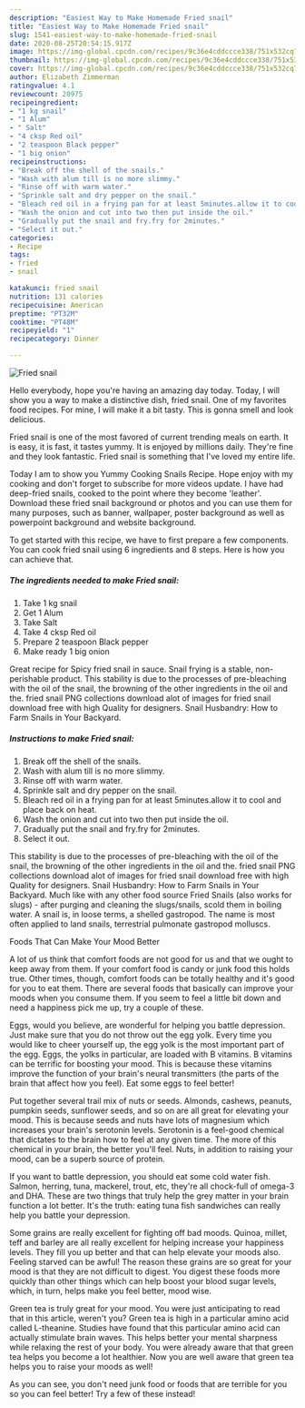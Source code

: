```yaml
---
description: "Easiest Way to Make Homemade Fried snail"
title: "Easiest Way to Make Homemade Fried snail"
slug: 1541-easiest-way-to-make-homemade-fried-snail
date: 2020-08-25T20:54:15.917Z
image: https://img-global.cpcdn.com/recipes/9c36e4cddccce338/751x532cq70/fried-snail-recipe-main-photo.jpg
thumbnail: https://img-global.cpcdn.com/recipes/9c36e4cddccce338/751x532cq70/fried-snail-recipe-main-photo.jpg
cover: https://img-global.cpcdn.com/recipes/9c36e4cddccce338/751x532cq70/fried-snail-recipe-main-photo.jpg
author: Elizabeth Zimmerman
ratingvalue: 4.1
reviewcount: 20975
recipeingredient:
- "1 kg snail"
- "1 Alum"
- " Salt"
- "4 cksp Red oil"
- "2 teaspoon Black pepper"
- "1 big onion"
recipeinstructions:
- "Break off the shell of the snails."
- "Wash with alum till is no more slimmy."
- "Rinse off with warm water."
- "Sprinkle salt and dry pepper on the snail."
- "Bleach red oil in a frying pan for at least 5minutes.allow it to cool and place back on heat."
- "Wash the onion and cut into two then put inside the oil."
- "Gradually put the snail and fry.fry for 2minutes."
- "Select it out."
categories:
- Recipe
tags:
- fried
- snail

katakunci: fried snail 
nutrition: 131 calories
recipecuisine: American
preptime: "PT32M"
cooktime: "PT48M"
recipeyield: "1"
recipecategory: Dinner

---
```



![Fried snail](https://img-global.cpcdn.com/recipes/9c36e4cddccce338/751x532cq70/fried-snail-recipe-main-photo.jpg)

Hello everybody, hope you're having an amazing day today. Today, I will show you a way to make a distinctive dish, fried snail. One of my favorites food recipes. For mine, I will make it a bit tasty. This is gonna smell and look delicious.

Fried snail is one of the most favored of current trending meals on earth. It is easy, it is fast, it tastes yummy. It is enjoyed by millions daily. They're fine and they look fantastic. Fried snail is something that I've loved my entire life.

Today I am to show you Yummy Cooking Snails Recipe. Hope enjoy with my cooking and don&#39;t forget to subscribe for more videos update. I have had deep-fried snails, cooked to the point where they become &#39;leather&#39;. Download these fried snail background or photos and you can use them for many purposes, such as banner, wallpaper, poster background as well as powerpoint background and website background.


To get started with this recipe, we have to first prepare a few components. You can cook fried snail using 6 ingredients and 8 steps. Here is how you can achieve that.

<!--inarticleads1-->

##### The ingredients needed to make Fried snail:

1. Take 1 kg snail
1. Get 1 Alum
1. Take  Salt
1. Take 4 cksp Red oil
1. Prepare 2 teaspoon Black pepper
1. Make ready 1 big onion


Great recipe for Spicy fried snail in sauce. Snail frying is a stable, non-perishable product. This stability is due to the processes of pre-bleaching with the oil of the snail, the browning of the other ingredients in the oil and the. fried snail PNG collections download alot of images for fried snail download free with high Quality for designers. Snail Husbandry: How to Farm Snails in Your Backyard. 

<!--inarticleads2-->

##### Instructions to make Fried snail:

1. Break off the shell of the snails.
1. Wash with alum till is no more slimmy.
1. Rinse off with warm water.
1. Sprinkle salt and dry pepper on the snail.
1. Bleach red oil in a frying pan for at least 5minutes.allow it to cool and place back on heat.
1. Wash the onion and cut into two then put inside the oil.
1. Gradually put the snail and fry.fry for 2minutes.
1. Select it out.


This stability is due to the processes of pre-bleaching with the oil of the snail, the browning of the other ingredients in the oil and the. fried snail PNG collections download alot of images for fried snail download free with high Quality for designers. Snail Husbandry: How to Farm Snails in Your Backyard. Much like with any other food source Fried Snails (also works for slugs) - after purging and cleaning the slugs/snails, scold them in boiling water. A snail is, in loose terms, a shelled gastropod. The name is most often applied to land snails, terrestrial pulmonate gastropod molluscs. 

Foods That Can Make Your Mood Better


A lot of us think that comfort foods are not good for us and that we ought to keep away from them. If your comfort food is candy or junk food this holds true. Other times, though, comfort foods can be totally healthy and it's good for you to eat them. There are several foods that basically can improve your moods when you consume them. If you seem to feel a little bit down and need a happiness pick me up, try a couple of these.

Eggs, would you believe, are wonderful for helping you battle depression. Just make sure that you do not throw out the egg yolk. Every time you would like to cheer yourself up, the egg yolk is the most important part of the egg. Eggs, the yolks in particular, are loaded with B vitamins. B vitamins can be terrific for boosting your mood. This is because these vitamins improve the function of your brain's neural transmitters (the parts of the brain that affect how you feel). Eat some eggs to feel better!

Put together several trail mix of nuts or seeds. Almonds, cashews, peanuts, pumpkin seeds, sunflower seeds, and so on are all great for elevating your mood. This is because seeds and nuts have lots of magnesium which increases your brain's serotonin levels. Serotonin is a feel-good chemical that dictates to the brain how to feel at any given time. The more of this chemical in your brain, the better you'll feel. Nuts, in addition to raising your mood, can be a superb source of protein.

If you want to battle depression, you should eat some cold water fish. Salmon, herring, tuna, mackerel, trout, etc, they're all chock-full of omega-3 and DHA. These are two things that truly help the grey matter in your brain function a lot better. It's the truth: eating tuna fish sandwiches can really help you battle your depression. 

Some grains are really excellent for fighting off bad moods. Quinoa, millet, teff and barley are all really excellent for helping increase your happiness levels. They fill you up better and that can help elevate your moods also. Feeling starved can be awful! The reason these grains are so great for your mood is that they are not difficult to digest. You digest these foods more quickly than other things which can help boost your blood sugar levels, which, in turn, helps make you feel better, mood wise.

Green tea is truly great for your mood. You were just anticipating to read that in this article, weren't you? Green tea is high in a particular amino acid called L-theanine. Studies have found that this particular amino acid can actually stimulate brain waves. This helps better your mental sharpness while relaxing the rest of your body. You were already aware that that green tea helps you become a lot healthier. Now you are well aware that green tea helps you to raise your moods as well!

As you can see, you don't need junk food or foods that are terrible for you so you can feel better! Try a few of these instead!

